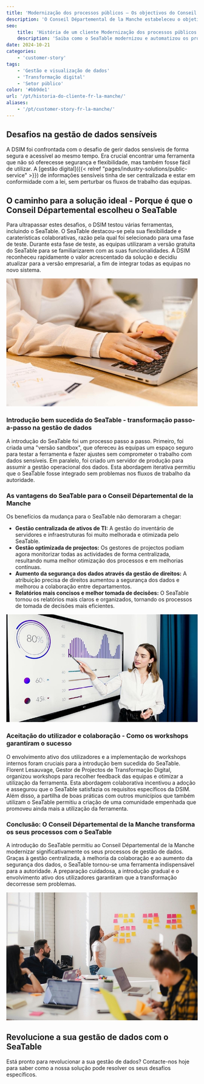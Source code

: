 ```yaml
---
title: 'Modernização dos processos públicos – Os objectivos do Conseil Départemental de la Manche'
description: 'O Conseil Départemental de la Manche estabeleceu o objetivo de otimizar a gestão e a modernização dos processos de dados da sua autoridade. Para responder às crescentes exigências, a Direção de Sistemas de Informação e Modernização (DSIM) trabalhou para encontrar soluções mais eficientes para a gestão de dados. As folhas de cálculo Excel eram anteriormente uma ferramenta central, mas as crescentes restrições à centralização e à gestão dos direitos de acesso tornaram necessária uma nova solução.'
seo:
    title: 'História de um cliente Modernização dos processos públicos | SeaTable'
    description: 'Saiba como o SeaTable modernizou e automatizou os processos públicos do Conseil Départemental de la Manche em França..'
date: 2024-10-21
categories:
    - 'customer-story'
tags:
    - 'Gestão e visualização de dados'
    - 'Transformação digital'
    - 'Setor público'
color: '#bb9de1'
url: '/pt/historia-do-cliente-fr-la-manche/'
aliases:
    - '/pt/customer-story-fr-la-manche/'
---
```


## Desafios na gestão de dados sensíveis

A DSIM foi confrontada com o desafio de gerir dados sensíveis de forma segura e acessível ao mesmo tempo. Era crucial encontrar uma ferramenta que não só oferecesse segurança e flexibilidade, mas também fosse fácil de utilizar. A [gestão digital]({{< relref "pages/industry-solutions/public-service" >}}) de informações sensíveis tinha de ser centralizada e estar em conformidade com a lei, sem perturbar os fluxos de trabalho das equipas.

## O caminho para a solução ideal - Porque é que o Conseil Départemental escolheu o SeaTable

Para ultrapassar estes desafios, o DSIM testou várias ferramentas, incluindo o SeaTable. O SeaTable destacou-se pela sua flexibilidade e caraterísticas colaborativas, razão pela qual foi selecionado para uma fase de teste. Durante esta fase de teste, as equipas utilizaram a versão gratuita do SeaTable para se familiarizarem com as suas funcionalidades. A DSIM reconheceu rapidamente o valor acrescentado da solução e decidiu atualizar para a versão empresarial, a fim de integrar todas as equipas no novo sistema.

![Modernizar os processos públicos através da digitalização](pexels-anthonyshkraba-production-8374293.jpg)

### Introdução bem sucedida do SeaTable - transformação passo-a-passo na gestão de dados

A introdução do SeaTable foi um processo passo a passo. Primeiro, foi criada uma "versão sandbox", que ofereceu às equipas um espaço seguro para testar a ferramenta e fazer ajustes sem comprometer o trabalho com dados sensíveis. Em paralelo, foi criado um servidor de produção para assumir a gestão operacional dos dados. Esta abordagem iterativa permitiu que o SeaTable fosse integrado sem problemas nos fluxos de trabalho da autoridade.

### As vantagens do SeaTable para o Conseil Départemental de la Manche

Os benefícios da mudança para o SeaTable não demoraram a chegar:

- **Gestão centralizada de ativos de TI:** A gestão do inventário de servidores e infraestruturas foi muito melhorada e otimizada pelo SeaTable.
- **Gestão optimizada de projectos:** Os gestores de projectos podiam agora monitorizar todas as actividades de forma centralizada, resultando numa melhor otimização dos processos e em melhorias contínuas.
- **Aumento da segurança dos dados através da gestão de direitos:** A atribuição precisa de direitos aumentou a segurança dos dados e melhorou a colaboração entre departamentos.
- **Relatórios mais concisos e melhor tomada de decisões:** O SeaTable tornou os relatórios mais claros e organizados, tornando os processos de tomada de decisões mais eficientes.

![Aumento dos processos de trabalho através de opções de avaliação](pexels-artempodrez-5716042.jpg)

### Aceitação do utilizador e colaboração - Como os workshops garantiram o sucesso

O envolvimento ativo dos utilizadores e a implementação de workshops internos foram cruciais para a introdução bem sucedida do SeaTable. Florent Lesauvage, Gestor de Projectos de Transformação Digital, organizou workshops para recolher feedback das equipas e otimizar a utilização da ferramenta. Esta abordagem colaborativa incentivou a adoção e assegurou que o SeaTable satisfazia os requisitos específicos da DSIM.  
Além disso, a partilha de boas práticas com outros municípios que também utilizam o SeaTable permitiu a criação de uma comunidade empenhada que promoveu ainda mais a utilização da ferramenta.

### Conclusão: O Conseil Départemental de la Manche transforma os seus processos com o SeaTable

A introdução do SeaTable permitiu ao Conseil Départemental de la Manche modernizar significativamente os seus processos de gestão de dados. Graças à gestão centralizada, à melhoria da colaboração e ao aumento da segurança dos dados, o SeaTable tornou-se uma ferramenta indispensável para a autoridade. A preparação cuidadosa, a introdução gradual e o envolvimento ativo dos utilizadores garantiram que a transformação decorresse sem problemas.

![Melhoria da cooperação entre as autoridades públicas](jason-goodman-Oalh2MojUuk-unsplash.jpg)

## Revolucione a sua gestão de dados com o SeaTable

Está pronto para revolucionar a sua gestão de dados? Contacte-nos hoje para saber como a nossa solução pode resolver os seus desafios específicos.
